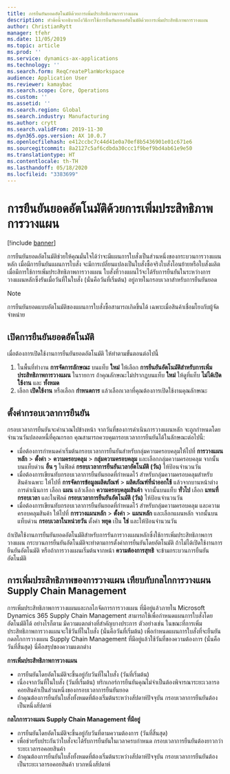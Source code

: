 ```yaml
---
title: การยืนยันยอดอัตโนมัติด้วยการเพิ่มประสิทธิภาพการวางแผน
description: หัวข้อนี้จะอธิบายถึงวิธีการใช้การยืนยันยอดอัตโนมัติด้วยการเพิ่มประสิทธิภาพการวางแผน
author: ChristianRytt
manager: tfehr
ms.date: 11/05/2019
ms.topic: article
ms.prod: ''
ms.service: dynamics-ax-applications
ms.technology: ''
ms.search.form: ReqCreatePlanWorkspace
audience: Application User
ms.reviewer: kamaybac
ms.search.scope: Core, Operations
ms.custom: ''
ms.assetid: ''
ms.search.region: Global
ms.search.industry: Manufacturing
ms.author: crytt
ms.search.validFrom: 2019-11-30
ms.dyn365.ops.version: AX 10.0.7
ms.openlocfilehash: e412ccbc7c44d41e0a70ef8b5436901e01c671e6
ms.sourcegitcommit: 8a2127c5af6cdbda30ccc1f9bef9bd4ab61e9e50
ms.translationtype: HT
ms.contentlocale: th-TH
ms.lasthandoff: 05/18/2020
ms.locfileid: "3383699"
---
```

# <a name="auto-firming-with-planning-optimization"></a>การยืนยันยอดอัตโนมัติด้วยการเพิ่มประสิทธิภาพการวางแผน

[!include [banner](../../includes/banner.md)]

การยืนยันยอดอัตโนมัติช่วยให้คุณมั่นใจได้ว่าจะมีแผนการใบสั่งเป็นส่วนหนึ่งของกระบวนการวางแผนหลัก เมื่อมีการยืนยันแผนการใบสั่ง จะมีการเปลี่ยนแปลงเป็นใบสั่งซื้อจริงใบสั่งโอนย้ายหรือใบสั่งผลิต เมื่อมีการใช้การเพิ่มประสิทธิภาพการวางแผน ใบสั่งที่วางแผนไว้จะได้รับการยืนยันในระหว่างการวางแผนหลักซึ่งรันเมื่อวันที่ในใบสั่ง (นั่นคือวันที่เริ่มต้น) อยู่ภายในกรอบเวลาสำหรับการยืนยันยอด

> [!NOTE]
> การยืนยันยอดแบบอัตโนมัติของแผนการใบสั่งซื้อสามารถเกิดขึ้นได้ เฉพาะเมื่อสินค้าเชื่อมโยงกับผู้จัดจำหน่าย

## <a name="turn-on-auto-firming"></a>เปิดการยืนยันยอดอัตโนมัติ

เมื่อต้องการเปิดใช้งานการยืนยันยอดอัตโนมัติ ให้ทำตามขั้นตอนต่อไปนี้

1. ในพื้นที่ทำงาน **การจัดการลักษณะ** บนแท็บ **ใหม่** ให้เลือก **การยืนยันอัตโนมัติสำหรับการเพิ่มประสิทธิภาพการวางแผน** ในรายการ ถ้าคุณลักษณะไม่ปรากฏบนแท็บ **ใหม่** ให้ดูที่แท็บ **ไม่ได้เปิดใช้งาน** และ **ทั้งหมด**
1. เลือก **เปิดใช้งาน** หรือเลือก **กำหนดการ** แล้วเลือกเวลาที่คุณต้องการเปิดใช้งานคุณลักษณะ

## <a name="set-up-the-firming-time-fence"></a>ตั้งค่ากรอบเวลาการยืนยัน

กรอบเวลาการยืนยันจะคำนวณไปข้างหน้า จากวันที่ของการดำเนินการวางแผนหลัก จะถูกกำหนดโดยจำนวนวันปลอดหนี้ที่คุณกรอก คุณสามารถควบคุมกรอบเวลาการยืนยันได้ในลักษณะต่อไปนี้:

- เมื่อต้องการกำหนดค่าเริ่มต้นกรอบเวลาการยืนยันสำหรับกลุ่มความครอบคลุมให้ไปที่ **การวางแผนหลัก** \> **ตั้งค่า** \> **ความครอบคลุม** \> **กลุ่มความครอบคลุม** และเลือกกลุ่มความครอบคลุม จากนั้นบนแท็บด่วน **อื่น ๆ** ในฟิลด์ **กรอบเวลาการยืนยันเวลาอัตโนมัติ (วัน)** ให้ป้อนจำนวนวัน
- เมื่อต้องการเขียนทับกรอบเวลาการยืนยันยอดที่กำหนดไว้ สำหรับกลุ่มความครอบคลุมสำหรับสินค้าเฉพาะ ให้ไปที่ **การจัดการข้อมูลผลิตภัณฑ์** \> **ผลิตภัณฑ์ที่นำออกใช้** แล้วจากบานหน้าต่างการดำเนินการ เลือก **แผน** แล้วเลือก **ความครอบคลุมสินค้า** จากนั้นบนแท็บ **ทั่วไป** เลือก **แทนที่กรอบเวลา** และในฟิลด์ **กรอบเวลาการยืนยันอัตโนมัติ (วัน)** ให้ป้อนจำนวนวัน
- เมื่อต้องการเขียนทับกรอบเวลาการยืนยันยอดที่กำหนดไว้ สำหรับกลุ่มความครอบคลุม และความครอบคลุมสินค้า ให้ไปที่ **การวางแผนหลัก** \> **ตั้งค่า** \> **แผนหลัก** และเลือกแผนหลัก จากนั้นบนแท็บด่วน **กรอบเวลาในหน่วยวัน** ตั้งค่า **หยุด** เป็น **ใช่** และให้ป้อนจำนวนวัน

ถ้าเปิดใช้งานการยืนยันยอดอัตโนมัติสำหรับการรันการวางแผนหลักซึ่งใช้การเพิ่มประสิทธิภาพการวางแผน กระบวนการยืนยันอัตโนมัติจะทำตามการตั้งค่าการยืนยันโดยอัตโนมัติ ถ้าไม่ได้เปิดใช้งานการยืนยันอัตโนมัติ หรือถ้าการวางแผนเริ่มต้นจากหน้า **ความต้องการสุทธิ** จะข้ามกระบวนการยืนยันอัตโนมัติ

## <a name="planning-optimization-vs-the-built-in-supply-chain-management-planning-engine"></a>การเพิ่มประสิทธิภาพของการวางแผน เทียบกับกลไกการวางแผน Supply Chain Management

การเพิ่มประสิทธิภาพการวางแผนและกลไกจัดการการวางแผน ที่มีอยู่แล้วภายใน Microsoft Dynamics 365 Supply Chain Management สามารถใช้เพื่อกำหนดแผนการใบสั่งโดยอัตโนมัติได้ อย่างไรก็ตาม มีความแตกต่างที่สำคัญบางประการ ตัวอย่างเช่น ในขณะที่การเพิ่มประสิทธิภาพการวางแผนจะใช้วันที่ในใบสั่ง (นั่นคือวันที่เริ่มต้น) เพื่อกำหนดแผนการใบสั่งที่จะยืนยัน กดลไกการวางแผน Supply Chain Management ที่มีอยู่แล้วใช้วันที่ของความต้องการ (นั่นคือวันที่สิ้นสุด) นี่คือสรุปของความแตกต่าง

**การเพิ่มประสิทธิภาพการวางแผน**

- การยืนยันโดยอัตโนมัติจะขึ้นอยู่กับวันที่ในใบสั่ง (วันที่เริ่มต้น)
- เนื่องจากวันที่ในใบสั่ง (วันที่เริ่มต้น) ทริกเกอร์การยืนยันคุณไม่จำเป็นต้องพิจารณาระยะเวลารอคอยสินค้าเป็นส่วนหนึ่งของกรอบเวลาการยืนยันยอด
- ถ้าคุณต้องการยืนยันใบสั่งทั้งหมดที่ต้องเริ่มต้นระหว่างสัปดาห์ปัจจุบัน กรอบเวลาการยืนยันต้องเป็นหนึ่งสัปดาห์

**กลไกการวางแผน Supply Chain Management ที่มีอยู่**

- การยืนยันโดยอัตโนมัติจะขึ้นอยู่กับวันที่ตามความต้องการ (วันที่สิ้นสุด)
- เพื่อช่วยรับประกันว่าใบสั่งจะได้รับการยืนยันในเวลาครบกำหนด กรอบเวลาการยืนยันต้องยาวกว่าระยะเวลารอคอยสินค้า
- ถ้าคุณต้องการยืนยันใบสั่งทั้งหมดที่ต้องเริ่มต้นระหว่างสัปดาห์ปัจจุบัน กรอบเวลาการยืนยันต้องเป็นระยะเวลารอคอยสินค้า บวกหนึ่งสัปดาห์
